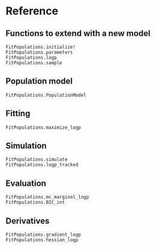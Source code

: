 # Reference
## Functions to extend with a new model
```@docs
FitPopulations.initialize!
FitPopulations.parameters
FitPopulations.logp
FitPopulations.sample
```

## Population model
```@docs
FitPopulations.PopulationModel
```

## Fitting
```@docs
FitPopulations.maximize_logp
```

## Simulation
```@docs
FitPopulations.simulate
FitPopulations.logp_tracked
```

## Evaluation
```@docs
FitPopulations.mc_marginal_logp
FitPopulations.BIC_int
```

## Derivatives
```@docs
FitPopulations.gradient_logp
FitPopulations.hessian_logp
```
